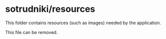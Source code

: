 # sotrudniki/resources

This folder contains resources (such as images) needed by the application. 

This file can be removed.
